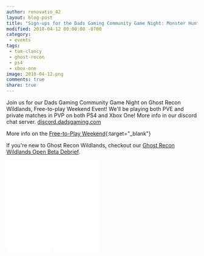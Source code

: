 ```yaml
---
author: renovatio_42
layout: blog-post
title: "Sign-ups for the Dads Gaming Community Game Night: Monster Hunter"
modified: 2018-04-12 00:00:00 -0700
category:
 - events
tags:
 - tom-clancy
 - ghost-recon
 - ps4
 - xbox-one
image: 2018-04-12.png
comments: true
share: true
---
```


Join us for our Dads Gaming Community Game Night on Ghost Recon Wildlands, Free-to-play Weekend Event! We'll be playing both PVE and private matches in PVP on both PS4 and Xbox One! More info in our discord chat server. [discord.dadsgaming.com](http://discord.dadsgaming.com)

More info on the [Free-to-Play Weekend](https://ghost-recon.ubisoft.com/wildlands/en-us/news/152-321716-16/play-ghost-recon-wildlands-for-free-this-weekend){:target="_blank"}

If you're new to Ghost Recon Wildlands, checkout our [Ghost Recon Wildlands Open Beta Debrief](http://dadsgaming.com/games/2017/03/06/Ghost-Recon-Wildlands-Beta-Debriefing/).

<p>
	<iframe style="width:120px;height:240px;" marginwidth="0" marginheight="0" scrolling="no" frameborder="0" src="//ws-na.amazon-adsystem.com/widgets/q?ServiceVersion=20070822&OneJS=1&Operation=GetAdHtml&MarketPlace=US&source=ac&ref=tf_til&ad_type=product_link&tracking_id=dadgam-20&marketplace=amazon&region=US&placement=B01GK6YHMO&asins=B01GK6YHMO&linkId=b4bfc2438cd2856b0b0091487761846f&show_border=false&link_opens_in_new_window=false&price_color=333333&title_color=0066c0&bg_color=ffffff">
    </iframe>
	<iframe style="width:120px;height:240px;" marginwidth="0" marginheight="0" scrolling="no" frameborder="0" src="//ws-na.amazon-adsystem.com/widgets/q?ServiceVersion=20070822&OneJS=1&Operation=GetAdHtml&MarketPlace=US&source=ac&ref=tf_til&ad_type=product_link&tracking_id=dadgam-20&marketplace=amazon&region=US&placement=B01GQV9JB2&asins=B01GQV9JB2&linkId=1439f23ae80e532a2c0383f665f7ad0e&show_border=false&link_opens_in_new_window=false&price_color=333333&title_color=0066c0&bg_color=ffffff">
    </iframe>
</p>